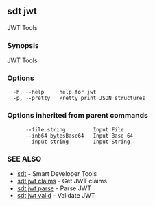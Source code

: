 ## sdt jwt

JWT Tools

### Synopsis

JWT Tools

### Options

```
  -h, --help     help for jwt
  -p, --pretty   Pretty print JSON structures
```

### Options inherited from parent commands

```
      --file string         Input File
      --inb64 bytesBase64   Input Base 64
      --input string        Input String
```

### SEE ALSO

* [sdt](sdt.md)	 - Smart Developer Tools
* [sdt jwt claims](sdt_jwt_claims.md)	 - Get JWT claims
* [sdt jwt parse](sdt_jwt_parse.md)	 - Parse JWT
* [sdt jwt valid](sdt_jwt_valid.md)	 - Validate JWT


